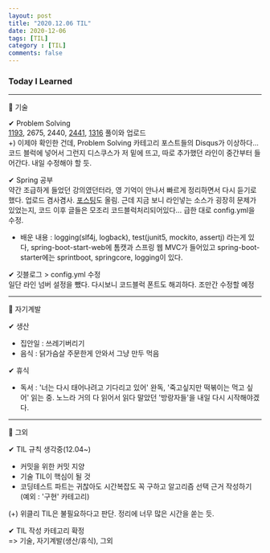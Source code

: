 ```yaml
---
layout: post
title: "2020.12.06 TIL"
date: 2020-12-06
tags: [TIL]
category : [TIL]
comments: false
---
```


### Today I Learned  
---

💎 기술  

✔ Problem Solving  
<a href="https://joomal.github.io//1193/">1193</a>, 2675, 2440, <a href="https://joomal.github.io//2441/">2441</a>, <a href="https://joomal.github.io//1316/">1316</a> 풀이와 업로드  
+) 이제야 확인한 건데, Problem Solving 카테고리 포스트들의 Disqus가 이상하다... 코드 블럭에 넣어서 그런지 디스쿠스가 저 밑에 뜨고, 따로 추가했던 라인이 중간부터 들어간다. 내일 수정해야 할 듯.  

✔ Spring 공부  
 약간 조급하게 들었던 강의였던터라, 영 기억이 안나서 빠르게 정리하면서 다시 듣기로 했다. 업로드 겸사겸사. <a href="https://joomal.github.io//Spring-1/">포스팅</a>도 올림. 근데 지금 보니 라인넣는 소스가 굉장히 문제가 있었는지, 코드 이후 글들은 모조리 코드블럭처리되어있다... 급한 대로 config.yml을 수정.  
 - 배운 내용 : logging(slf4j, logback), test(junit5, mockito, assertj) 라는게 있다, spring-boot-start-web에 톰캣과 스프링 웹 MVC가 들어있고 spring-boot-starter에는 sprintboot, springcore, logging이 있다.  

✔ 깃블로그 > config.yml 수정  
일단 라인 넘버 설정을 뺐다. 다시보니 코드블럭 폰트도 해괴하다. 조만간 수정할 예정

---
💎 자기계발  

✔ 생산  
- 집안일 : 쓰레기버리기  
- 음식 : 닭가슴살 주문한게 안와서 그냥 만두 먹음  

✔ 휴식  
- 독서 : '너는 다시 태어나려고 기다리고 있어' 완독, '죽고싶지만 떡볶이는 먹고 싶어' 읽는 중. 노느라 거의 다 읽어서 읽다 말았던 '방랑자들'을 내일 다시 시작해야겠다.  
---

💎 그외  

✔ TIL 규칙 생각중(12.04~)
- 커밋을 위한 커밋 지양  
- 기술 TIL이 핵심이 될 것  
- 코딩테스트 파트는 귀찮아도 시간복잡도 꼭 구하고 알고리즘 선택 근거 작성하기 (예외 : '구현' 카테고리)  

(+) 위클리 TIL은 불필요하다고 판단. 정리에 너무 많은 시간을 쏟는 듯.  

✔ TIL 작성 카테고리 확정  
=> 기술, 자기계발(생산/휴식), 그외  
